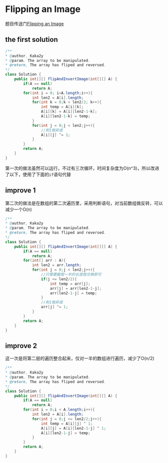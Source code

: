 # Flipping an Image
题目传送门[Flipping an Image](https://leetcode.com/problems/flipping-an-image/description/)
## the first solution
```Java
/**
* @author, Kaka2y
* @param, The array to be manipulated.
* @return, The array has fliped and reversed.
*/
class Solution {
    public int[][] flipAndInvertImage(int[][] A) {
    	if(A == null)
    		return A;
    	for(int i = 0; i<A.length;i++){
    		int len2 = A[i].length;
    		for(int k = 0;k < len2/2; k++){
        		int temp = A[i][k];
            	A[i][k] = A[i][len2-1-k];
            	A[i][len2-1-k] = temp;
        	}
    		for(int j = 0;j < len2;j++){
            	//和1做异或
            	A[i][j] ^= 1;
            }
    	}
    	return A;
    }
}
```
第一次的做法虽然可以运行，不过有三次循环，时间复杂度为O(n^3)，所以改进了以下，使用了下面的`if`语句代替
## improve 1
第二次的做法是在数组的第二次遍历里，采用判断语句，对当前数组做反转，可以减少一个O(n)
```Java
/**
* @author, Kaka2y
* @param, The array to be manipulated.
* @return, The array has fliped and reversed.
*/
class Solution {
    public int[][] flipAndInvertImage(int[][] A) {
    	if(A == null)
    		return A;
    	for(int[] arr : A){
    		int len2 = arr.length;
    		for(int j = 0;j < len2;j++){
            	//只需要截取一半的长度做交换即可
            	if(j <= len2/2){
            		int temp = arr[j];
                	arr[j] = arr[len2-1-j];
                	arr[len2-1-j] = temp;
            	}
            	//和1做异或
                arr[j] ^= 1;
            }
    	}
    	return A;
    }
}
```
## improve 2
这一次是将第二层的遍历整合起来，仅对一半的数组进行遍历，减少了O(n/2)
```Java
/**
* @author, Kaka2y
* @param, The array to be manipulated.
* @return, The array has fliped and reversed.
*/
class Solution {
    public int[][] flipAndInvertImage(int[][] A) {
    	if(A == null)
    		return A;
        for(int i = 0;i < A.length;i++){
        	int len2 = A[i].length;
        	for(int j = 0;j <= len2/2;j++){
            	int temp = A[i][j] ^ 1;
                A[i][j] = A[i][len2-1-j] ^ 1;
                A[i][len2-1-j] = temp;
            }
        }
        return A;
    }
}
```
